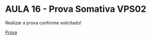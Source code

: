# AULA 16 - Prova Somativa VPS02

Realizar a prova conforme solicitado!




[Prova](https://forms.gle/FiHw8SP5ymYDjEAg6)
